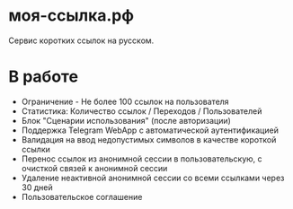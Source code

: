 # моя-ссылка.рф
Сервис коротких ссылок на русском.

# В работе

* Ограничение - Не более 100 ссылок на пользователя
* Статистика: Количество ссылок / Переходов / Пользователей
* Блок "Сценарии использования" (после авторизации)
* Поддержка Telegram WebApp с автоматической аутентификацией
* Валидация на ввод недопустимых символов в качестве короткой ссылки
* Перенос ссылок из анонимной сессии в пользовательскую, с очисткой связей к анонимной сессии
* Удаление неактивной анонимной сессии со всеми ссылками через  30 дней
* Пользовательское соглашение
